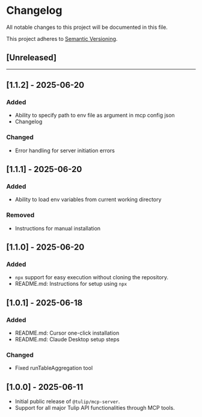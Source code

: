 # Changelog

All notable changes to this project will be documented in this file.

This project adheres to [Semantic Versioning](httpss://semver.org/spec/v2.0.0.html).

## [Unreleased]

---
## [1.1.2] - 2025-06-20
### Added
- Ability to specify path to env file as argument in mcp config json
- Changelog

### Changed
- Error handling for server initiation errors

## [1.1.1] - 2025-06-20
### Added
- Ability to load env variables from current working directory

### Removed
- Instructions for manual installation

## [1.1.0] - 2025-06-20
### Added
- `npx` support for easy execution without cloning the repository.
- README.md: Instructions for setup using `npx`

## [1.0.1] - 2025-06-18
### Added
- README.md: Cursor one-click installation
- README.md: Claude Desktop setup steps

### Changed
- Fixed runTableAggregation tool

## [1.0.0] - 2025-06-11
- Initial public release of `@tulip/mcp-server`.
- Support for all major Tulip API functionalities through MCP tools.